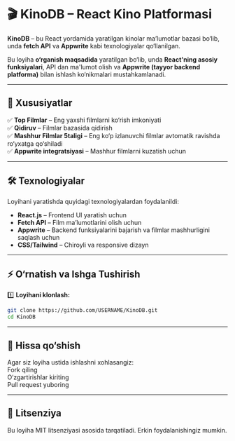 # 🎬 KinoDB – React Kino Platformasi  

**KinoDB** – bu React yordamida yaratilgan kinolar ma’lumotlar bazasi bo‘lib, unda **fetch API** va **Appwrite** kabi texnologiyalar qo‘llanilgan.  

Bu loyiha **o‘rganish maqsadida** yaratilgan bo‘lib, unda **React'ning asosiy funksiyalari**, API dan ma'lumot olish va **Appwrite (tayyor backend platforma)** bilan ishlash ko‘nikmalari mustahkamlanadi.  

---

## 🚀 **Xususiyatlar**  
✅ **Top Filmlar** – Eng yaxshi filmlarni ko‘rish imkoniyati  
✅ **Qidiruv** – Filmlar bazasida qidirish  
✅ **Mashhur Filmlar 5taligi** – Eng ko‘p izlanuvchi filmlar avtomatik ravishda ro‘yxatga qo‘shiladi  
✅ **Appwrite integratsiyasi** – Mashhur filmlarni kuzatish uchun  

---

## 🛠 **Texnologiyalar**  
Loyihani yaratishda quyidagi texnologiyalardan foydalanildi:  

- **React.js** – Frontend UI yaratish uchun  
- **Fetch API** – Film ma’lumotlarini olish uchun  
- **Appwrite** – Backend funksiyalarini bajarish va filmlar mashhurligini saqlash uchun  
- **CSS/Tailwind** – Chiroyli va responsive dizayn  

---

## ⚡ **O‘rnatish va Ishga Tushirish**  

1️⃣ **Loyihani klonlash:**  
```sh
git clone https://github.com/USERNAME/KinoDB.git
cd KinoDB
```

---

## 🤝 **Hissa qo‘shish**
Agar siz loyiha ustida ishlashni xohlasangiz:
<br />
Fork qiling <br />
O‘zgartirishlar kiriting <br />
Pull request yuboring <br />

---

## 📜 Litsenziya <br />
Bu loyiha MIT litsenziyasi asosida tarqatiladi. Erkin foydalanishingiz mumkin. <br />

